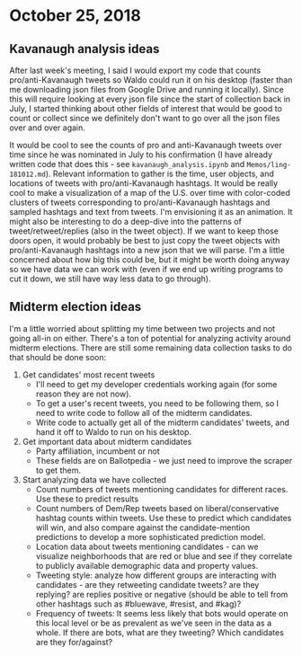 # October 25, 2018
## Kavanaugh analysis ideas
After last week's meeting, I said I would export my code that counts pro/anti-Kavanaugh tweets so Waldo could run it on his desktop (faster than me downloading json files from Google Drive and running it locally). Since this will require looking at every json file since the start of collection back in July, I started thinking about other fields of interest that would be good to count or collect since we definitely don't want to go over all the json files over and over again.

It would be cool to see the counts of pro and anti-Kavanaugh tweets over time since he was nominated in July to his confirmation (I have already written code that does this - see `kavanaugh_analysis.ipynb` and `Memos/ling-181012.md`).  Relevant information to gather is the time, user objects, and locations of tweets with pro/anti-Kavanaugh hashtags. It would be really cool to make a visualization of a map of the U.S. over time with color-coded clusters of tweets corresponding to pro/anti-Kavanaugh hashtags and sampled hashtags and text from tweets. I'm envisioning it as an animation. It might also be interesting to do a deep-dive into the patterns of tweet/retweet/replies (also in the tweet object). If we want to keep those doors open, it would probably be best to just copy the tweet objects with pro/anti-Kavanaugh hashtags into a new json that we will parse. I'm a little concerned about how big this could be, but it might be worth doing anyway so we have data we can work with (even if we end up writing programs to cut it down, we still have way less data to go through).
## Midterm election ideas
I'm a little worried about splitting my time between two projects and not going all-in on either. There's a ton of potential for analyzing activity around midterm elections. There are still some remaining data collection tasks to do that should be done soon:
1. Get candidates' most recent tweets
    - I'll need to get my developer credentials working again (for some reason they are not now).
    - To get a user's recent tweets, you need to be following them, so I need to write code to follow all of the midterm candidates.
    - Write code to actually get all of the midterm candidates' tweets, and hand it off to Waldo to run on his desktop.
2. Get important data about midterm candidates
    - Party affiliation, incumbent or not
    - These fields are on Ballotpedia - we just need to improve the scraper to get them.
2. Start analyzing data we have collected
    - Count numbers of tweets mentioning candidates for different races. Use these to predict results
    - Count numbers of Dem/Rep tweets based on liberal/conservative hashtag counts within tweets. Use these to predict which candidates will win, and also compare against the candidate-mention predictions to develop a more sophisticated prediction model.
    - Location data about tweets mentioning candidates - can we visualize neighborhoods that are red or blue and see if they correlate to publicly available demographic data and property values.
    - Tweeting style: analyze how different groups are interacting with candidates - are they retweeting candidate tweets? are they replying? are replies positive or negative (should be able to tell from other hashtags such as #bluewave, #resist, and #kag)?
    - Frequency of tweets: It seems less likely that bots would operate on this local level or be as prevalent as we've seen in the data as a whole. If there are bots, what are they tweeting? Which candidates are they for/against?
